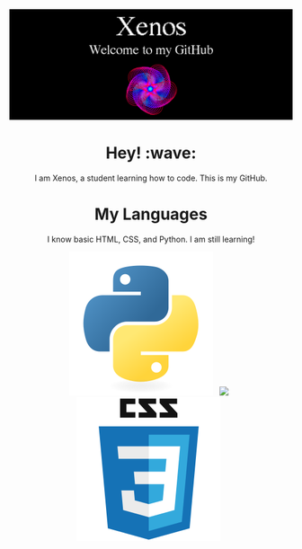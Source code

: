  <img src="bannerxz.png" alt="Xenos' Banner" class="center"> 
<h1 align='center'> Hey! :wave:</h1>
<p align='center'> I am Xenos, a student learning how to code. This is my GitHub. </p>
<h1 align='center'> My Languages </h1>
<p align='center'> I know basic HTML, CSS, and Python. I am still learning! </p>
<p align='center'> <img src="py.svg"></a>&nbsp;&nbsp; <img src="html.svg"></a>&nbsp;&nbsp; <img src="css.svg"></a>&nbsp;&nbsp;


